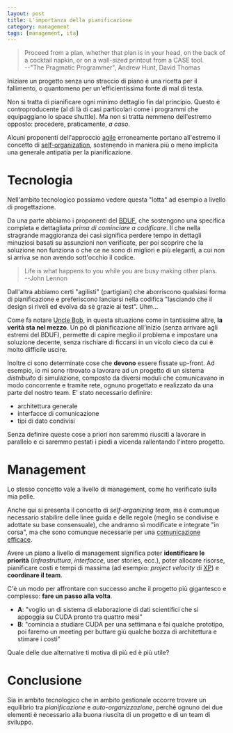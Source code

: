 ```yaml
---
layout: post
title: L'importanza della pianificazione
category: management
tags: [management, ita]
---
```


> Proceed from a plan, whether that plan is in your head, on the back of a
> cocktail napkin, or on a wall-sized printout from a CASE tool.<br/>
> --"The Pragmatic Programmer", Andrew Hunt, David Thomas

Iniziare un progetto senza uno straccio di piano è una ricetta per il
fallimento, o quantomeno per un'efficientissima fonte di mal di testa.

Non si tratta di pianificare ogni minimo dettaglio fin dal principio. Questo è
controproducente (al di là di casi particolari come i programmi che equipaggiano
lo space shuttle). Ma non si tratta nemmeno dell'estremo opposto: procedere,
praticamente, *a caso*.

Alcuni proponenti dell'approccio [agile][1] erroneamente portano all'estremo il
concetto di [self-organization][2], sostenendo in maniera più o meno implicita
una generale antipatia per la pianificazione. 

[1]: https://it.wikipedia.org/wiki/Metodologia_agile
[2]: https://en.wikipedia.org/wiki/Self-organization

Tecnologia
==========

Nell'ambito tecnologico possiamo vedere questa "lotta" ad esempio a livello di
progettazione. 

Da una parte abbiamo i proponenti del [BDUF][], che sostengono una specifica
completa e dettagliata *prima di cominciare a codificare*. Il che nella
stragrande maggioranza dei casi significa perdere tempo in dettagli minuziosi
basati su assunzioni non verificate, per poi scoprire che la soluzione non
funziona o che ce ne sono di migliori e più eleganti, a cui non si arriva se
non avendo sott'occhio il codice.

[BDUF]: https://en.wikipedia.org/wiki/Big_Design_Up_Front "Big Design Up-Front" 

> Life is what happens to you while you are busy making other plans.<br/>
> --John Lennon

Dall'altra abbiamo certi "agilisti" (partigiani) che aborriscono qualsiasi
forma di pianificazione e preferiscono lanciarsi nella codifica "lasciando che
il design si riveli ed evolva da sè grazie ai test". Uhm...

Come fa notare [Uncle Bob][unclebob], in questa situazione come in tantissime
altre, **la verità sta nel mezzo**. Un pò di pianificazione all'inizio (senza
arrivare agli estremi del BDUF), permette di capire meglio il problema e
impostare una soluzione decente, senza rischiare di ficcarsi in un vicolo cieco
da cui è molto difficile uscire. 

[unclebob]: https://blog.objectmentor.com/articles/2009/04/25/the-scatology-of-agile-architecture "The Scatology of Agile Architecture"

Inoltre ci sono determinate cose che **devono** essere fissate up-front. Ad
esempio, io mi sono ritrovato a lavorare ad un progetto di un sistema
*distribuito* di simulazione, composto da diversi moduli che comunicavano in
modo concorrente e tramite rete, ognuno progettato e realizzato da una parte
del nostro team. E' stato necessario definire: 
 
 - architettura generale
 - interfacce di comunicazione
 - tipi di dato condivisi

Senza definire queste cose a priori non saremmo riusciti a lavorare in
parallelo e ci saremmo pestati i piedi a vicenda rallentando l'intero progetto.

Management
==========

Lo stesso concetto vale a livello di management, come ho verificato sulla mia
pelle. 

Anche qui si presenta il concetto di *self-organizing team*, ma è comunque
necessario stabilire delle linee guida e delle regole (meglio se condivise e
adottate su base consensuale), che andranno sì modificate e integrate "in
corsa", ma che sono comunque necessarie per una [comunicazione
efficace](/metaprogramming/2009/05/30/importanza-di-comunicare.html).

Avere un piano a livello di management significa poter **identificare le
priorità** (*infrastruttura*, *interfacce*, user stories, ecc.), poter
allocare risorse, pianificare costi e tempi di massima (ad esempio:
*project velocity* di [XP][]) e **coordinare il team**.

[XP]: https://www.extremeprogramming.org/

C'è un modo per affrontare con successo anche il progetto più gigantesco e
complesso: **fare un passo alla volta**. 

 - **A**: "voglio un di sistema di elaborazione di dati scientifici
che si appoggia su CUDA pronto tra quattro mesi"
 - **B**: "comincia a studiare CUDA per una settimana e fai qualche prototipo,
poi faremo un meeting per buttare giù qualche bozza di architettura e stimare i
costi"

Quale delle due alternative ti motiva di più ed è più utile?

Conclusione
===========

Sia in ambito tecnologico che in ambito gestionale occorre trovare un
equilibrio tra *pianificazione* e *auto-organizzazione*, perchè ognuno dei due
elementi è necessario alla buona riuscita di un progetto e di un team di
sviluppo.